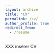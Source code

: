 ```yaml
---
layout: archive
title: "CV"
permalink: /cv/
author_profile: true
redirect_from:
  - /resume
---
```


XXX insérer CV